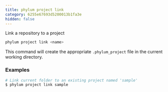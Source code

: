 ```yaml
---
title: phylum project link
category: 6255e67693d5200013b1fa3e
hidden: false
---
```

Link a repository to a project
```sh
phylum project link <name>
```
This command will create the appropriate `.phylum_project` file in the current working directory.

### Examples
```sh
# Link current folder to an existing project named 'sample'
$ phylum project link sample
```
